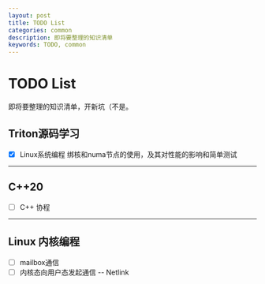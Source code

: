 ```yaml
---
layout: post
title: TODO List
categories: common
description: 即将要整理的知识清单
keywords: TODO, common
---
```

# TODO List

即将要整理的知识清单，开新坑（不是。

## Triton源码学习

- [x] Linux系统编程 绑核和numa节点的使用，及其对性能的影响和简单测试



------------

## C++20

- [ ] C++ 协程


-----------
## Linux 内核编程

- [ ] mailbox通信
- [ ] 内核态向用户态发起通信 -- Netlink